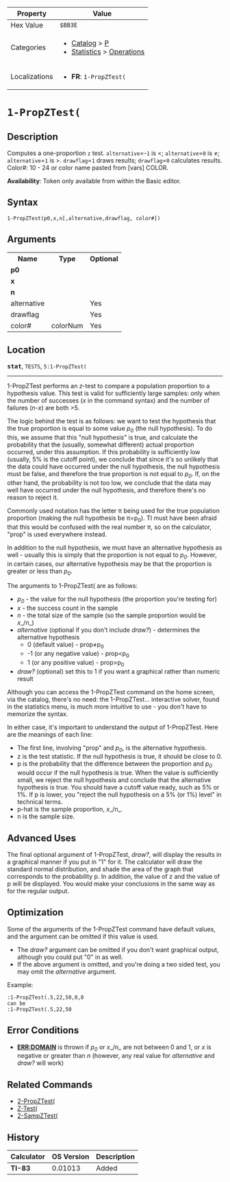 | Property      | Value |
|---------------|-------|
| Hex Value     | `$BB3E`|
| Categories    | <ul><li>[Catalog](<../categories/Catalog.md>) > [P](<../categories/Catalog.md#P>)</li><li>[Statistics](<../categories/Statistics.md>) > [Operations](<../categories/Statistics.md#Operations>)</li></ul> |
| Localizations | <ul><li><b>FR</b>: `1-PropZTest(`</li></ul> |

# `1-PropZTest(`

## Description
Computes a one-proportion `z` test. `alternative`=-`1` is <; `alternative`=`0` is ≠; `alternative`=`1` is >. `drawflag`=`1` draws results; `drawflag`=`0` calculates results.
Color#: 10 - 24 or color name pasted from [vars] COLOR.


<b>Availability</b>: Token only available from within the Basic editor.

## Syntax
`1-PropZTest(p0,x,n[,alternative,drawflag, color#])`

## Arguments
<table>
<tr><th>Name</th><th>Type</th><th>Optional</th></tr>

<tr><td><b>p0</b></td><td></td><td></td></tr>

<tr><td><b>x</b></td><td></td><td></td></tr>

<tr><td><b>n</b></td><td></td><td></td></tr>

<tr><td>alternative</td><td></td><td>Yes</td></tr>

<tr><td>drawflag</td><td></td><td>Yes</td></tr>

<tr><td>color#</td><td>colorNum</td><td>Yes</td></tr>

</table>

## Location
<tt><kbd><b>stat</b></kbd></tt>, `TESTS`, `5:1-PropZTest(`
<hr>

1-PropZTest performs an _z_-test to compare a population proportion to a hypothesis value. This test is valid for sufficiently large samples: only when the number of successes (_x_ in the command syntax) and the number of failures (_n_-_x_) are both >5.

The logic behind the test is as follows: we want to test the hypothesis that the true proportion is equal to some value _p<sub>0</sub>_ (the null hypothesis). To do this, we assume that this "null hypothesis" is true, and calculate the probability that the (usually, somewhat different) actual proportion occurred, under this assumption. If this probability is sufficiently low (usually, 5% is the cutoff point), we conclude that since it's so unlikely that the data could have occurred under the null hypothesis, the null hypothesis must be false, and therefore the true proportion is not equal to _p<sub>0</sub>_. If, on the other hand, the probability is not too low, we conclude that the data may well have occurred under the null hypothesis, and therefore there's no reason to reject it.

Commonly used notation has the letter π being used for the true population proportion (making the null hypothesis be π=p<sub>0</sub>). TI must have been afraid that this would be confused with the real number π, so on the calculator, "prop" is used everywhere instead.

In addition to the null hypothesis, we must have an alternative hypothesis as well - usually this is simply that the proportion is not equal to _p<sub>0</sub>_. However, in certain cases, our alternative hypothesis may be that the proportion is greater or less than _p<sub>0</sub>_.

The arguments to 1-PropZTest( are as follows:

*   _p<sub>0</sub>_ - the value for the null hypothesis (the proportion you're testing for)
*   _x_ - the success count in the sample
*   _n_ - the total size of the sample (so the sample proportion would be _x__/n_)
*   _alternative_ (optional if you don't include _draw?_) - determines the alternative hypothesis
    *   0 (default value) - prop≠p<sub>0</sub>
    *   -1 (or any negative value) - prop<p<sub>0</sub>
    *   1 (or any positive value) - prop>p<sub>0</sub>
*   _draw?_ (optional) set this to 1 if you want a graphical rather than numeric result

Although you can access the 1-PropZTest command on the home screen, via the catalog, there's no need: the 1-PropZTest… interactive solver, found in the statistics menu, is much more intuitive to use - you don't have to memorize the syntax.

In either case, it's important to understand the output of 1-PropZTest. Here are the meanings of each line:

*   The first line, involving "prop" and _p<sub>0</sub>_, is the alternative hypothesis.
*   z is the test statistic. If the null hypothesis is true, it should be close to 0.
*   p is the probability that the difference between the proportion and _p<sub>0</sub>_ would occur if the null hypothesis is true. When the value is sufficiently small, we reject the null hypothesis and conclude that the alternative hypothesis is true. You should have a cutoff value ready, such as 5% or 1%. If p is lower, you "reject the null hypothesis on a 5% (or 1%) level" in technical terms.
*   p-hat is the sample proportion, _x__/n_.
*   n is the sample size.

## Advanced Uses

The final optional argument of 1-PropZTest, _draw?_, will display the results in a graphical manner if you put in "1" for it. The calculator will draw the standard normal distribution, and shade the area of the graph that corresponds to the probability p. In addition, the value of z and the value of p will be displayed. You would make your conclusions in the same way as for the regular output.

## Optimization

Some of the arguments of the 1-PropZTest command have default values, and the argument can be omitted if this value is used.

*   The _draw?_ argument can be omitted if you don't want graphical output, although you could put "0" in as well.
*   If the above argument is omitted, and you're doing a two sided test, you may omit the _alternative_ argument.

Example:

```ti-basic
:1-PropZTest(.5,22,50,0,0
can be
:1-PropZTest(.5,22,50
```

## Error Conditions

*   **[ERR:DOMAIN](/errors#domain)** is thrown if _p<sub>0</sub>_ or _x__/n_ are not between 0 and 1, or _x_ is negative or greater than _n_ (however, any real value for _alternative_ and _draw?_ will work)

## Related Commands

*   [2-PropZTest(](/2-propztest)
*   [Z-Test(](/z-test)
*   [2-SampZTest(](/2-sampztest)

## History
| Calculator | OS Version | Description |
|------------|------------|-------------|
| <b>TI-83</b> | 0.01013 | Added |


